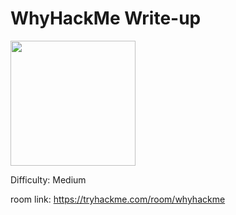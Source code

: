 # WhyHackMe Write-up

<img src="https://tryhackme-images.s3.amazonaws.com/room-icons/18c9bce170d8f6e971864d736c070c4c.png" width="200" height="200">

Difficulty: Medium

room link: https://tryhackme.com/room/whyhackme
